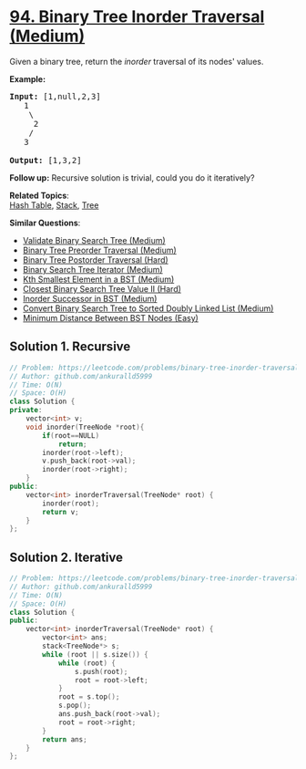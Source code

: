# [94. Binary Tree Inorder Traversal (Medium)](https://leetcode.com/problems/binary-tree-inorder-traversal/)

<p>Given a binary tree, return the <em>inorder</em> traversal of its nodes' values.</p>

<p><strong>Example:</strong></p>

<pre><strong>Input:</strong> [1,null,2,3]
   1
    \
     2
    /
   3

<strong>Output:</strong> [1,3,2]</pre>

<p><strong>Follow up:</strong> Recursive solution is trivial, could you do it iteratively?</p>


**Related Topics**:  
[Hash Table](https://leetcode.com/tag/hash-table/), [Stack](https://leetcode.com/tag/stack/), [Tree](https://leetcode.com/tag/tree/)

**Similar Questions**:
* [Validate Binary Search Tree (Medium)](https://leetcode.com/problems/validate-binary-search-tree/)
* [Binary Tree Preorder Traversal (Medium)](https://leetcode.com/problems/binary-tree-preorder-traversal/)
* [Binary Tree Postorder Traversal (Hard)](https://leetcode.com/problems/binary-tree-postorder-traversal/)
* [Binary Search Tree Iterator (Medium)](https://leetcode.com/problems/binary-search-tree-iterator/)
* [Kth Smallest Element in a BST (Medium)](https://leetcode.com/problems/kth-smallest-element-in-a-bst/)
* [Closest Binary Search Tree Value II (Hard)](https://leetcode.com/problems/closest-binary-search-tree-value-ii/)
* [Inorder Successor in BST (Medium)](https://leetcode.com/problems/inorder-successor-in-bst/)
* [Convert Binary Search Tree to Sorted Doubly Linked List (Medium)](https://leetcode.com/problems/convert-binary-search-tree-to-sorted-doubly-linked-list/)
* [Minimum Distance Between BST Nodes (Easy)](https://leetcode.com/problems/minimum-distance-between-bst-nodes/)

## Solution 1. Recursive

```cpp
// Problem: https://leetcode.com/problems/binary-tree-inorder-traversal/
// Author: github.com/ankuralld5999
// Time: O(N)
// Space: O(H)
class Solution {
private:
    vector<int> v;
    void inorder(TreeNode *root){
        if(root==NULL)
            return;
        inorder(root->left);
        v.push_back(root->val);
        inorder(root->right);
    }
public:
    vector<int> inorderTraversal(TreeNode* root) {
        inorder(root);
        return v;
    }
};
```

## Solution 2. Iterative

```cpp
// Problem: https://leetcode.com/problems/binary-tree-inorder-traversal/
// Author: github.com/ankuralld5999
// Time: O(N)
// Space: O(H)
class Solution {
public:
    vector<int> inorderTraversal(TreeNode* root) {
        vector<int> ans;
        stack<TreeNode*> s;
        while (root || s.size()) {
            while (root) {
                s.push(root);
                root = root->left;
            }
            root = s.top();
            s.pop();
            ans.push_back(root->val);
            root = root->right;
        }
        return ans;
    }
};
```
